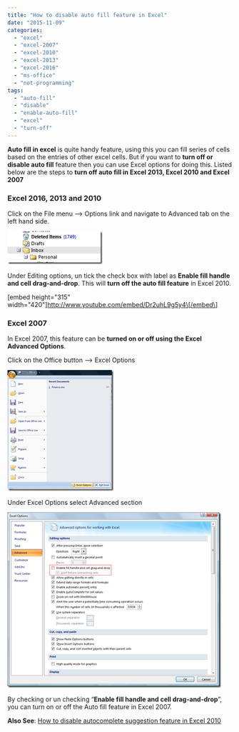 ```yaml
---
title: "How to disable auto fill feature in Excel"
date: "2015-11-09"
categories: 
  - "excel"
  - "excel-2007"
  - "excel-2010"
  - "excel-2013"
  - "excel-2016"
  - "ms-office"
  - "not-programming"
tags: 
  - "auto-fill"
  - "disable"
  - "enable-auto-fill"
  - "excel"
  - "turn-off"
---
```


**Auto fill in excel** is quite handy feature, using this you can fill series of cells based on the entries of other excel cells. But if you want to **turn off or disable auto fill** feature then you can use Excel options for doing this. Listed below are the steps to **turn off auto fill in Excel 2013, Excel 2010 and Excel 2007**

### Excel 2016, 2013 and 2010

Click on the File menu –> Options link and navigate to Advanced tab on the left hand side.

[![enable or disable auto fill feature in Excel 2013 and Excel 2010](images/1_image_thumb.png "enable or disable auto fill feature in Excel 2013 and Excel 2010")](http://blogmines.com/blog/wp-content/uploads/2010/08/image.png)

Under Editing options, un tick the check box with label as **Enable fill handle and cell drag-and-drop**. This will **turn off the auto fill feature** in Excel 2010.

\[embed height="315" width="420"\]http://www.youtube.com/embed/Dr2uhL9g5y4\[/embed\]

### Excel 2007

In Excel 2007, this feature can be **turned on or off using the Excel Advanced Options**.

Click on the Office button –> Excel Options

[![Excel 2007 Options](images/image_thumb76.png "Excel 2007 Options")](http://blogmines.com/blog/wp-content/uploads/2010/02/image76.png)

Under Excel Options select Advanced section

[![Turn off Auto fill in Excel 2007](images/image_thumb77.png "Turn off Auto fill in Excel 2007")](http://blogmines.com/blog/wp-content/uploads/2010/02/image77.png)

By checking or un checking “**Enable fill handle and cell drag-and-drop**”, you can turn on or off the Auto fill feature in Excel 2007.

**Also See**: [How to disable autocomplete suggestion feature in Excel 2010](http://blogmines.com/blog/how-to-disable-autocomplete-suggestion-feature-in-excel-2010/)
